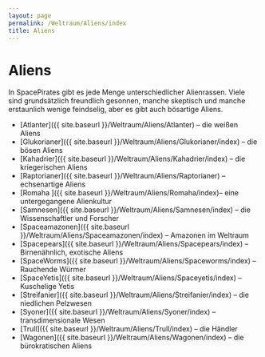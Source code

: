 ```yaml
---
layout: page
permalink: /Weltraum/Aliens/index
title: Aliens
---
```



# Aliens


In SpacePirates gibt es jede Menge unterschiedlicher Alienrassen. Viele sind grundsätzlich freundlich gesonnen, manche skeptisch und manche erstaunlich wenige feindselig, aber es gibt auch bösartige Aliens.

- [Atlanter]({{ site.baseurl }}/Weltraum/Aliens/Atlanter) – die weißen Aliens
- [Glukorianer]({{ site.baseurl }}/Weltraum/Aliens/Glukorianer/index) – die bösen Aliens
- [Kahadrier]({{ site.baseurl }}/Weltraum/Aliens/Kahadrier/index) – die kriegerischen Aliens
- [Raptorianer]({{ site.baseurl }}/Weltraum/Aliens/Raptorianer) – echsenartige Aliens
- [Romaha ]({{ site.baseurl }}/Weltraum/Aliens/Romaha/index)– eine untergegangene Alienkultur
- [Samnesen]({{ site.baseurl }}/Weltraum/Aliens/Samnesen/index) – die Wissenschaftler und Forscher
- [Spaceamazonen]({{ site.baseurl }}/Weltraum/Aliens/Spaceamazonen/index) – Amazonen im Weltraum
- [Spacepears]({{ site.baseurl }}/Weltraum/Aliens/Spacepears/index) – Birnenähnlich, exotische Aliens
- [SpaceWorms]({{ site.baseurl }}/Weltraum/Aliens/Spaceworms/index) – Rauchende Würmer
- [SpaceYetis]({{ site.baseurl }}/Weltraum/Aliens/Spaceyetis/index) – Kuschelige Yetis
- [Streifanier]({{ site.baseurl }}/Weltraum/Aliens/Streifanier/index) – die niedlichen Pelzwesen
- [Syoner]({{ site.baseurl }}/Weltraum/Aliens/Syoner/index) – transdimensionale Wesen
- [Trull]({{ site.baseurl }}/Weltraum/Aliens/Trull/index) – die Händler
- [Wagonen]({{ site.baseurl }}/Weltraum/Aliens/Wagonen/index) – die bürokratischen Aliens



